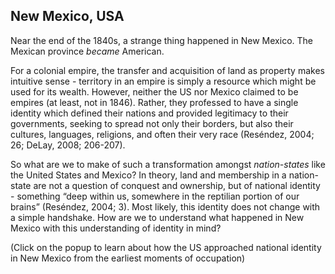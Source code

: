 ## New Mexico, USA

Near the end of the 1840s, a strange thing happened in New Mexico. The Mexican province _became_ American.

For a colonial empire, the transfer and acquisition of land as property makes intuitive sense - territory in an empire is simply a resource which might be used for its wealth. However, neither the US nor Mexico claimed to be empires (at least, not in 1846). Rather, they professed to have a single identity which defined their nations and provided legitimacy to their governments, seeking to spread not only their borders, but also their cultures, languages, religions, and often their very race (Reséndez, 2004; 26; DeLay, 2008; 206-207).

So what are we to make of such a transformation amongst _nation-states_ like the United States and Mexico? In theory, land and membership in a nation-state are not a question of conquest and ownership, but of national identity - something “deep within us, somewhere in the reptilian portion of our brains” (Reséndez, 2004; 3). Most likely, this identity does not change with a simple handshake. How are we to understand what happened in New Mexico with this understanding of identity in mind?

(Click on the popup to learn about how the US approached national identity in New Mexico from the earliest moments of occupation)
